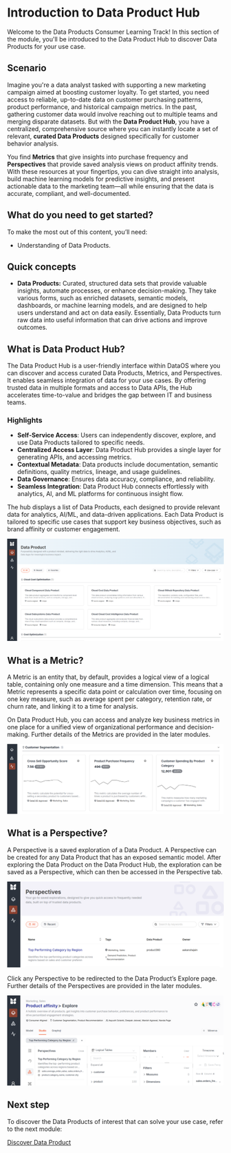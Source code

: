 # Introduction to Data Product Hub

Welcome to the Data Products Consumer Learning Track! In this section of the module, you'll be introduced to the Data Product Hub to discover Data Products for your use case.

## Scenario

Imagine you're a data analyst tasked with supporting a new marketing campaign aimed at boosting customer loyalty. To get started, you need access to reliable, up-to-date data on customer purchasing patterns, product performance, and historical campaign metrics. In the past, gathering customer data would involve reaching out to multiple teams and merging disparate datasets. But with the **Data Product Hub**, you have a centralized, comprehensive source where you can instantly locate a set of relevant, **curated Data Products** designed specifically for customer behavior analysis.

You find **Metrics** that give insights into purchase frequency and **Perspectives** that provide saved analysis views on product affinity trends. With these resources at your fingertips, you can dive straight into analysis, build machine learning models for predictive insights, and present actionable data to the marketing team—all while ensuring that the data is accurate, compliant, and well-documented.

## What do you need to get started?

To make the most out of this content, you’ll need:

- Understanding of Data Products.

## Quick concepts

- **Data Products:** Curated, structured data sets that provide valuable insights, automate processes, or enhance decision-making.  They take various forms, such as enriched datasets, semantic models, dashboards, or machine learning models, and are designed to help users understand and act on data easily. Essentially, Data Products turn raw data into useful information that can drive actions and improve outcomes.

## What is Data Product Hub?

The Data Product Hub is a user-friendly interface within DataOS where you can discover and access curated Data Products, Metrics, and Perspectives. It enables seamless integration of data for your use cases. By offering trusted data in multiple formats and access to Data APIs, the Hub accelerates time-to-value and bridges the gap between IT and business teams.

### **Highlights**

- **Self-Service Access**: Users can independently discover, explore, and use Data Products tailored to specific needs.
- **Centralized Access Layer**: Data Product Hub provides a single layer for generating APIs, and accessing metrics.
- **Contextual Metadata**: Data products include documentation, semantic definitions, quality metrics, lineage, and usage guidelines.
- **Data Governance**: Ensures data accuracy, compliance, and reliability.
- **Seamless Integration**: Data Product Hub connects effortlessly with analytics, AI, and ML platforms for continuous insight flow.

The hub displays a list of Data Products, each designed to provide relevant data for analytics, AI/ML, and data-driven applications. Each Data Product is tailored to specific use cases that support key business objectives, such as brand affinity or customer engagement.

![intro_home.png](/learn/dp_consumer_learn_track/intro_dph/intro_home.png)

## What is a Metric?

A Metric is an entity that, by default, provides a logical view of a logical table, containing only one measure and a time dimension. This means that a Metric represents a specific data point or calculation over time, focusing on one key measure, such as average spent per category, retention rate, or churn rate, and linking it to a time for analysis. 

On Data Product Hub, you can access and analyze key business metrics in one place for a unified view of organizational performance and decision-making. Further details of the Metrics are provided in the later modules.

![intro_metrics.png](/learn/dp_consumer_learn_track/intro_dph/intro_metrics.png)

## What is a Perspective?

A Perspective is a saved exploration of a Data Product. A Perspective can be created for any Data Product that has an exposed semantic model. After exploring the Data Product on the Data Product Hub, the exploration can be saved as a Perspective, which can then be accessed in the Perspective tab. 

![intro_perspective.png](/learn/dp_consumer_learn_track/intro_dph/intro_perspective.png)

Click any Perspective to be redirected to the Data Product’s Explore page. Further details of the  Perspectives are provided in the later modules.

![intro_explore.png](/learn/dp_consumer_learn_track/intro_dph/intro_explore.png)

## Next step

To discover the Data Products of interest that can solve your use case, refer to the next module:

[Discover Data Product](/learn/dp_consumer_learn_track/discover_dp/)

